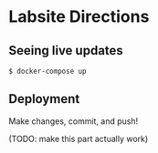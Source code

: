 # Labsite Directions

## Seeing live updates

`$ docker-compose up`

## Deployment

Make changes, commit, and push!

(TODO: make this part actually work)